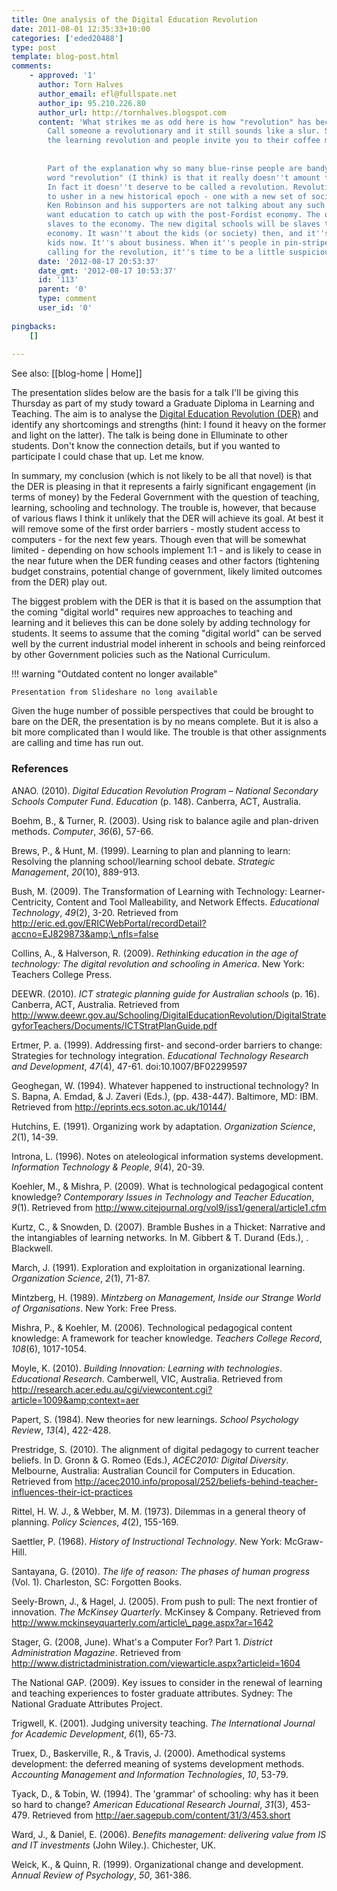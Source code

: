 ```yaml
---
title: One analysis of the Digital Education Revolution
date: 2011-08-01 12:35:33+10:00
categories: ['eded20488']
type: post
template: blog-post.html
comments:
    - approved: '1'
      author: Torn Halves
      author_email: efl@fullspate.net
      author_ip: 95.210.226.80
      author_url: http://tornhalves.blogspot.com
      content: 'What strikes me as odd here is how "revolution" has become such a buzzword.
        Call someone a revolutionary and it still sounds like a slur. Say you support
        the learning revolution and people invite you to their coffee mornings. Odd.
    
    
        Part of the explanation why so many blue-rinse people are bandying around the
        word "revolution" (I think) is that it really doesn''t amount to much of a revolution.
        In fact it doesn''t deserve to be called a revolution. Revolutions were meant
        to usher in a new historical epoch - one with a new set of social relations. Sir
        Ken Robinson and his supporters are not talking about any such thing. They just
        want education to catch up with the post-Fordist economy. The old schools were
        slaves to the economy. The new digital schools will be slaves to the new digital
        economy. It wasn''t about the kids (or society) then, and it''s not about the
        kids now. It''s about business. When it''s people in pin-stripe suits who are
        calling for the revolution, it''s time to be a little suspicious.'
      date: '2012-08-17 20:53:37'
      date_gmt: '2012-08-17 10:53:37'
      id: '113'
      parent: '0'
      type: comment
      user_id: '0'
    
pingbacks:
    []
    
---
```


See also: [[blog-home | Home]]

The presentation slides below are the basis for a talk I'll be giving this Thursday as part of my study toward a Graduate Diploma in Learning and Teaching. The aim is to analyse the [Digital Education Revolution (DER)](http://www.digitaleducationrevolution.gov.au/) and identify any shortcomings and strengths (hint: I found it heavy on the former and light on the latter). The talk is being done in Elluminate to other students. Don't know the connection details, but if you wanted to participate I could chase that up. Let me know.

In summary, my conclusion (which is not likely to be all that novel) is that the DER is pleasing in that it represents a fairly significant engagement (in terms of money) by the Federal Government with the question of teaching, learning, schooling and technology. The trouble is, however, that because of various flaws I think it unlikely that the DER will achieve its goal. At best it will remove some of the first order barriers - mostly student access to computers - for the next few years. Though even that will be somewhat limited - depending on how schools implement 1:1 - and is likely to cease in the near future when the DER funding ceases and other factors (tightening budget constrains, potential change of government, likely limited outcomes from the DER) play out.

The biggest problem with the DER is that it is based on the assumption that the coming "digital world" requires new approaches to teaching and learning and it believes this can be done solely by adding technology for students. It seems to assume that the coming "digital world" can be served well by the current industrial model inherent in schools and being reinforced by other Government policies such as the National Curriculum.


!!! warning "Outdated content no longer available"

    Presentation from Slideshare no long available


Given the huge number of possible perspectives that could be brought to bare on the DER, the presentation is by no means complete. But it is also a bit more complicated than I would like. The trouble is that other assignments are calling and time has run out.

### References

ANAO. (2010). _Digital Education Revolution Program – National Secondary Schools Computer Fund_. _Education_ (p. 148). Canberra, ACT, Australia.

Boehm, B., & Turner, R. (2003). Using risk to balance agile and plan-driven methods. _Computer_, _36_(6), 57-66.

Brews, P., & Hunt, M. (1999). Learning to plan and planning to learn: Resolving the planning school/learning school debate. _Strategic Management_, _20_(10), 889-913.

Bush, M. (2009). The Transformation of Learning with Technology: Learner-Centricity, Content and Tool Malleability, and Network Effects. _Educational Technology_, _49_(2), 3-20. Retrieved from http://eric.ed.gov/ERICWebPortal/recordDetail?accno=EJ829873&amp;\_nfls=false

Collins, A., & Halverson, R. (2009). _Rethinking education in the age of technology: The digital revolution and schooling in America_. New York: Teachers College Press.

DEEWR. (2010). _ICT strategic planning guide for Australian schools_ (p. 16). Canberra, ACT, Australia. Retrieved from http://www.deewr.gov.au/Schooling/DigitalEducationRevolution/DigitalStrategyforTeachers/Documents/ICTStratPlanGuide.pdf

Ertmer, P. a. (1999). Addressing first- and second-order barriers to change: Strategies for technology integration. _Educational Technology Research and Development_, _47_(4), 47-61. doi:10.1007/BF02299597

Geoghegan, W. (1994). Whatever happened to instructional technology? In S. Bapna, A. Emdad, & J. Zaveri (Eds.), (pp. 438-447). Baltimore, MD: IBM. Retrieved from http://eprints.ecs.soton.ac.uk/10144/

Hutchins, E. (1991). Organizing work by adaptation. _Organization Science_, _2_(1), 14-39.

Introna, L. (1996). Notes on ateleological information systems development. _Information Technology & People_, _9_(4), 20-39.

Koehler, M., & Mishra, P. (2009). What is technological pedagogical content knowledge? _Contemporary Issues in Technology and Teacher Education_, _9_(1). Retrieved from http://www.citejournal.org/vol9/iss1/general/article1.cfm

Kurtz, C., & Snowden, D. (2007). Bramble Bushes in a Thicket: Narrative and the intangiables of learning networks. In M. Gibbert & T. Durand (Eds.), . Blackwell.

March, J. (1991). Exploration and exploitation in organizational learning. _Organization Science_, _2_(1), 71-87.

Mintzberg, H. (1989). _Mintzberg on Management, Inside our Strange World of Organisations_. New York: Free Press.

Mishra, P., & Koehler, M. (2006). Technological pedagogical content knowledge: A framework for teacher knowledge. _Teachers College Record_, _108_(6), 1017-1054.

Moyle, K. (2010). _Building Innovation: Learning with technologies_. _Educational Research_. Camberwell, VIC, Australia. Retrieved from http://research.acer.edu.au/cgi/viewcontent.cgi?article=1009&amp;context=aer

Papert, S. (1984). New theories for new learnings. _School Psychology Review_, _13_(4), 422-428.

Prestridge, S. (2010). The alignment of digital pedagogy to current teacher beliefs. In D. Gronn & G. Romeo (Eds.), _ACEC2010: Digital Diversity_. Melbourne, Australia: Australian Council for Computers in Education. Retrieved from http://acec2010.info/proposal/252/beliefs-behind-teacher-influences-their-ict-practices

Rittel, H. W. J., & Webber, M. M. (1973). Dilemmas in a general theory of planning. _Policy Sciences_, _4_(2), 155-169.

Saettler, P. (1968). _History of Instructional Technology_. New York: McGraw-Hill.

Santayana, G. (2010). _The life of reason: The phases of human progress_ (Vol. 1). Charleston, SC: Forgotten Books.

Seely-Brown, J., & Hagel, J. (2005). From push to pull: The next frontier of innovation. _The McKinsey Quarterly_. McKinsey & Company. Retrieved from http://www.mckinseyquarterly.com/article\_page.aspx?ar=1642

Stager, G. (2008, June). What's a Computer For? Part 1. _District Administration Magazine_. Retrieved from http://www.districtadministration.com/viewarticle.aspx?articleid=1604

The National GAP. (2009). Key issues to consider in the renewal of learning and teaching experiences to foster graduate attributes. Sydney: The National Graduate Attributes Project.

Trigwell, K. (2001). Judging university teaching. _The International Journal for Academic Development_, _6_(1), 65-73.

Truex, D., Baskerville, R., & Travis, J. (2000). Amethodical systems development: the deferred meaning of systems development methods. _Accounting Management and Information Technologies_, _10_, 53-79.

Tyack, D., & Tobin, W. (1994). The 'grammar' of schooling: why has it been so hard to change? _American Educational Research Journal_, _31_(3), 453-479. Retrieved from http://aer.sagepub.com/content/31/3/453.short

Ward, J., & Daniel, E. (2006). _Benefits management: delivering value from IS and IT investments_ (John Wiley.). Chichester, UK.

Weick, K., & Quinn, R. (1999). Organizational change and development. _Annual Review of Psychology_, _50_, 361-386.